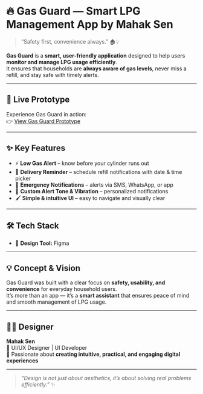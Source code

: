 # 🔥 Gas Guard — Smart LPG Management App by Mahak Sen

> “Safety first, convenience always.” 🏠💡  

**Gas Guard** is a **smart, user-friendly application** designed to help users **monitor and manage LPG usage efficiently**.  
It ensures that households are **always aware of gas levels**, never miss a refill, and stay safe with timely alerts.  

---

## 🌟 Live Prototype  
Experience Gas Guard in action:  
👉 [View Gas Guard Prototype](https://www.figma.com/proto/VeEPdmJskvAlpZqFjbxETg/Untitled?node-id=1-2&t=LbKn5TZWJDYsmPNl-1&scaling=scale-down&content-scaling=fixed&page-id=0%3A1&starting-point-node-id=1%3A2&show-proto-sidebar=1)  

---

## ✨ Key Features  

- ⚡ **Low Gas Alert** – know before your cylinder runs out  
- 📅 **Delivery Reminder** – schedule refill notifications with date & time picker  
- 🚨 **Emergency Notifications** – alerts via SMS, WhatsApp, or app  
- 🔔 **Custom Alert Tone & Vibration** – personalized notifications  
- 🖌️ **Simple & intuitive UI** – easy to navigate and visually clear  

---

## 🛠️ Tech Stack  

- 🎨 **Design Tool:** Figma  

---

## 💡 Concept & Vision  

Gas Guard was built with a clear focus on **safety, usability, and convenience** for everyday household users.  
It’s more than an app — it’s a **smart assistant** that ensures peace of mind and smooth management of LPG usage.  

---

## 👩‍🎨 Designer  

**Mahak Sen**  
💼 UI/UX Designer | UI Developer  
🎨 Passionate about **creating intuitive, practical, and engaging digital experiences**  

---

> _“Design is not just about aesthetics, it’s about solving real problems efficiently.”_ ✨
